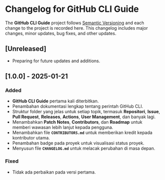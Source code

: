 # Changelog for GitHub CLI Guide

The **GitHub CLI Guide** project follows [Semantic Versioning](https://semver.org/) and each change to the project is recorded here. This changelog includes major changes, minor updates, bug fixes, and other updates.

## [Unreleased]

- Preparing for future updates and additions.

## [1.0.0] - 2025-01-21

### Added
- **GitHub CLI Guide** pertama kali diterbitkan.
- Penambahan dokumentasi lengkap tentang perintah GitHub CLI.
- Struktur folder yang jelas untuk setiap topik, termasuk **Repositori**, **Issue**, **Pull Request**, **Releases**, **Actions**, **User Management**, dan banyak lagi.
- Menambahkan **Patch Notes**, **Contributors**, dan **Roadmap** untuk memberi wawasan lebih lanjut kepada pengguna.
- Menambahkan file **`CONTRIBUTORS.md`** untuk memberikan kredit kepada kontributor utama.
- Penambahan badge pada proyek untuk visualisasi status proyek.
- Menyusun file **`CHANGELOG.md`** untuk melacak perubahan di masa depan.

### Fixed
- Tidak ada perbaikan pada versi pertama.